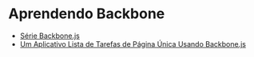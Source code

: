 # Aprendendo Backbone

- [Série Backbone.js](http://fernandomantoan.com/category/serie-backbone-js/)
- [Um Aplicativo Lista de Tarefas de Página Única Usando Backbone.js](https://code.tutsplus.com/pt/tutorials/single-page-todo-application-with-backbonejs--cms-21417)
